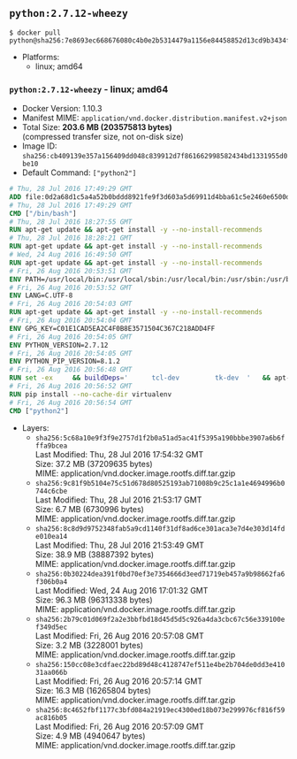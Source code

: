 ## `python:2.7.12-wheezy`

```console
$ docker pull python@sha256:7e8693ec668676080c4b0e2b5314479a1156e84458852d13cd9b3434f0ce0be6
```

-	Platforms:
	-	linux; amd64

### `python:2.7.12-wheezy` - linux; amd64

-	Docker Version: 1.10.3
-	Manifest MIME: `application/vnd.docker.distribution.manifest.v2+json`
-	Total Size: **203.6 MB (203575813 bytes)**  
	(compressed transfer size, not on-disk size)
-	Image ID: `sha256:cb409139e357a156409dd048c839912d7f861662998582434bd1331955d0be10`
-	Default Command: `["python2"]`

```dockerfile
# Thu, 28 Jul 2016 17:49:29 GMT
ADD file:0d2a68d1c5a4a52b0bddd8921fe9f3d603a5d69911d4bba61c5e2460e6500d76 in /
# Thu, 28 Jul 2016 17:49:29 GMT
CMD ["/bin/bash"]
# Thu, 28 Jul 2016 18:27:55 GMT
RUN apt-get update && apt-get install -y --no-install-recommends 		ca-certificates 		curl 		wget 	&& rm -rf /var/lib/apt/lists/*
# Thu, 28 Jul 2016 18:28:21 GMT
RUN apt-get update && apt-get install -y --no-install-recommends 		bzr 		git 		mercurial 		openssh-client 		subversion 				procps 	&& rm -rf /var/lib/apt/lists/*
# Wed, 24 Aug 2016 16:49:50 GMT
RUN apt-get update && apt-get install -y --no-install-recommends 		autoconf 		automake 		bzip2 		file 		g++ 		gcc 		imagemagick 		libbz2-dev 		libc6-dev 		libcurl4-openssl-dev 		libdb-dev 		libevent-dev 		libffi-dev 		libgeoip-dev 		libglib2.0-dev 		libjpeg-dev 		libkrb5-dev 		liblzma-dev 		libmagickcore-dev 		libmagickwand-dev 		libmysqlclient-dev 		libncurses-dev 		libpng-dev 		libpq-dev 		libreadline-dev 		libsqlite3-dev 		libssl-dev 		libtool 		libwebp-dev 		libxml2-dev 		libxslt-dev 		libyaml-dev 		make 		patch 		xz-utils 		zlib1g-dev 	&& rm -rf /var/lib/apt/lists/*
# Fri, 26 Aug 2016 20:53:51 GMT
ENV PATH=/usr/local/bin:/usr/local/sbin:/usr/local/bin:/usr/sbin:/usr/bin:/sbin:/bin
# Fri, 26 Aug 2016 20:53:52 GMT
ENV LANG=C.UTF-8
# Fri, 26 Aug 2016 20:54:03 GMT
RUN apt-get update && apt-get install -y --no-install-recommends 		tcl 		tk 	&& rm -rf /var/lib/apt/lists/*
# Fri, 26 Aug 2016 20:54:04 GMT
ENV GPG_KEY=C01E1CAD5EA2C4F0B8E3571504C367C218ADD4FF
# Fri, 26 Aug 2016 20:54:05 GMT
ENV PYTHON_VERSION=2.7.12
# Fri, 26 Aug 2016 20:54:05 GMT
ENV PYTHON_PIP_VERSION=8.1.2
# Fri, 26 Aug 2016 20:56:48 GMT
RUN set -ex 	&& buildDeps=' 		tcl-dev 		tk-dev 	' 	&& apt-get update && apt-get install -y $buildDeps --no-install-recommends && rm -rf /var/lib/apt/lists/* 		&& wget -O python.tar.xz "https://www.python.org/ftp/python/${PYTHON_VERSION%%[a-z]*}/Python-$PYTHON_VERSION.tar.xz" 	&& wget -O python.tar.xz.asc "https://www.python.org/ftp/python/${PYTHON_VERSION%%[a-z]*}/Python-$PYTHON_VERSION.tar.xz.asc" 	&& export GNUPGHOME="$(mktemp -d)" 	&& gpg --keyserver ha.pool.sks-keyservers.net --recv-keys "$GPG_KEY" 	&& gpg --batch --verify python.tar.xz.asc python.tar.xz 	&& rm -r "$GNUPGHOME" python.tar.xz.asc 	&& mkdir -p /usr/src/python 	&& tar -xJC /usr/src/python --strip-components=1 -f python.tar.xz 	&& rm python.tar.xz 		&& cd /usr/src/python 	&& ./configure 		--enable-shared 		--enable-unicode=ucs4 	&& make -j$(nproc) 	&& make install 	&& ldconfig 			&& wget -O /tmp/get-pip.py 'https://bootstrap.pypa.io/get-pip.py' 		&& python2 /tmp/get-pip.py "pip==$PYTHON_PIP_VERSION" 		&& rm /tmp/get-pip.py 	&& pip install --no-cache-dir --upgrade --force-reinstall "pip==$PYTHON_PIP_VERSION" 	&& [ "$(pip list |tac|tac| awk -F '[ ()]+' '$1 == "pip" { print $2; exit }')" = "$PYTHON_PIP_VERSION" ] 		&& find /usr/local -depth 		\( 			\( -type d -a -name test -o -name tests \) 			-o 			\( -type f -a -name '*.pyc' -o -name '*.pyo' \) 		\) -exec rm -rf '{}' + 	&& apt-get purge -y --auto-remove $buildDeps 	&& rm -rf /usr/src/python ~/.cache
# Fri, 26 Aug 2016 20:56:52 GMT
RUN pip install --no-cache-dir virtualenv
# Fri, 26 Aug 2016 20:56:54 GMT
CMD ["python2"]
```

-	Layers:
	-	`sha256:5c68a10e9f3f9e2757d1f2b0a51ad5ac41f5395a190bbbe3907a6b6fffa9bcea`  
		Last Modified: Thu, 28 Jul 2016 17:54:32 GMT  
		Size: 37.2 MB (37209635 bytes)  
		MIME: application/vnd.docker.image.rootfs.diff.tar.gzip
	-	`sha256:9c81f9b5104e75c51d678d80525193ab71008b9c25c1a1e4694996b0744c6cbe`  
		Last Modified: Thu, 28 Jul 2016 21:53:17 GMT  
		Size: 6.7 MB (6730996 bytes)  
		MIME: application/vnd.docker.image.rootfs.diff.tar.gzip
	-	`sha256:8c8d9d9752348fab5a9cd1140f31df8ad6ce301aca3e7d4e303d14fde010ea14`  
		Last Modified: Thu, 28 Jul 2016 21:53:49 GMT  
		Size: 38.9 MB (38887392 bytes)  
		MIME: application/vnd.docker.image.rootfs.diff.tar.gzip
	-	`sha256:0b30224dea391f0bd70ef3e7354666d3eed71719eb457a9b98662fa6f306b0a4`  
		Last Modified: Wed, 24 Aug 2016 17:01:32 GMT  
		Size: 96.3 MB (96313338 bytes)  
		MIME: application/vnd.docker.image.rootfs.diff.tar.gzip
	-	`sha256:2b79c01d069f2a2e3bbfbd18d45d5d5c926a4da3cbc67c56e339100ef349d5ec`  
		Last Modified: Fri, 26 Aug 2016 20:57:08 GMT  
		Size: 3.2 MB (3228001 bytes)  
		MIME: application/vnd.docker.image.rootfs.diff.tar.gzip
	-	`sha256:150cc08e3cdfaec22bd89d48c4128747ef511e4be2b704de0dd3e41031aa066b`  
		Last Modified: Fri, 26 Aug 2016 20:57:14 GMT  
		Size: 16.3 MB (16265804 bytes)  
		MIME: application/vnd.docker.image.rootfs.diff.tar.gzip
	-	`sha256:8c4652fbf1177c3bfd084a21919ec4300ed18b073e299976cf816f59ac816b05`  
		Last Modified: Fri, 26 Aug 2016 20:57:09 GMT  
		Size: 4.9 MB (4940647 bytes)  
		MIME: application/vnd.docker.image.rootfs.diff.tar.gzip
